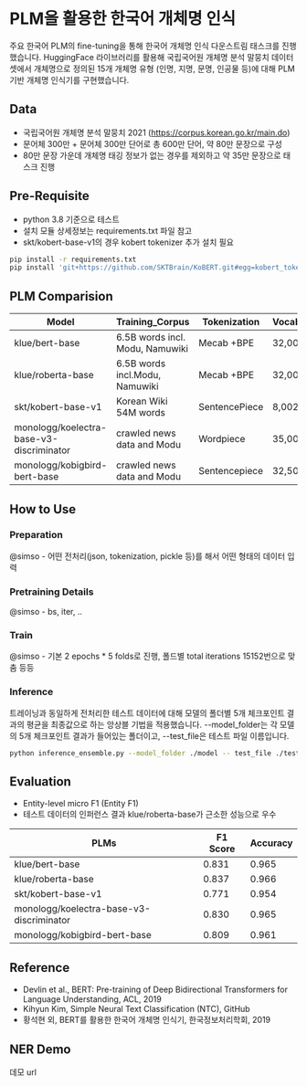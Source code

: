 # PLM을 활용한 한국어 개체명 인식
주요 한국어 PLM의 fine-tuning을 통해 한국어 개체명 인식 다운스트림 태스크를 진행했습니다. HuggingFace 라이브러리를 활용해 국립국어원 개체명 분석 말뭉치 데이터셋에서 개체명으로 정의된 15개 개체명 유형 (인명, 지명, 문명, 인공물 등)에 대해 PLM 기반 개체명 인식기를 구현했습니다. 

## Data
- 국립국어원  개체명  분석  말뭉치 2021 (https://corpus.korean.go.kr/main.do)
- 문어체 300만 + 문어체 300만 단어로 총 600만 단어, 약 80만 문장으로 구성
- 80만 문장 가운데 개체명 태깅 정보가 없는 경우를 제외하고 약 35만 문장으로 태스크 진행

## Pre-Requisite
- python 3.8 기준으로 테스트
- 설치 모듈 상세정보는 requirements.txt 파일 참고 
- skt/kobert-base-v1의 경우 kobert tokenizer 추가 설치 필요 

```bash
pip install -r requirements.txt
pip install 'git+https://github.com/SKTBrain/KoBERT.git#egg=kobert_tokenizer&subdirectory=kobert_hf' 
```

## PLM Comparision
|Model|Training_Corpus|Tokenization|Vocabulary|Hidden|Layers|Heads|Batch|
|-|-|-|-|-|-|-|-|
|klue/bert-base|6.5B words incl. Modu, Namuwiki|Mecab +BPE|32,000|768|12|12|256|
|klue/roberta-base|6.5B words incl.Modu, Namuwiki  |Mecab +BPE|32,000|768|12|12|2048|
|skt/kobert-base-v1|Korean Wiki 54M words  |SentencePiece|8,002|3072|12|12|-|
|monologg/koelectra-base-v3-discriminator|crawled news data and Modu  |Wordpiece|35,000|768|12|12|256|
|monologg/kobigbird-bert-base|crawled news data and Modu  |Sentencepiece|32,500|768|12|12|32|

## How to Use

### Preparation
@simso - 어떤 전처리(json, tokenization, pickle 등)를 해서 어떤 형태의 데이터 입력

### Pretraining Details
@simso - bs, iter, ..

### Train
@simso - 기본 2 epochs * 5 folds로 진행, 폴드별 total iterations 15152번으로 맞춤 등등

### Inference
트레이닝과 동일하게 전처리한 테스트 데이터에 대해 모델의 폴더별 5개 체크포인트 결과의 평균을 최종값으로 하는 앙상블 기법을 적용했습니다. --model_folder는 각 모델의 5개 체크포인트 결과가 들어있는 폴더이고, --test_file은 테스트 파일 이름입니다. 

```bash
python inference_ensemble.py --model_folder ./model -- test_file ./test_klue_roberta-base.encoded.pickle
```

## Evaluation
- Entity-level micro F1 (Entity F1) 
- 테스트 데이터의 인퍼런스 결과 klue/roberta-base가 근소한 성능으로 우수

|PLMs|F1 Score|Accuracy|
|-|-|-|
|klue/bert-base|0.831|0.965|
|klue/roberta-base|0.837|0.966|
|skt/kobert-base-v1|0.771|0.954|
|monologg/koelectra-base-v3-discriminator|0.830|0.965|
|monologg/kobigbird-bert-base|0.809|0.961|

## Reference
- Devlin et al., BERT: Pre-training of Deep Bidirectional Transformers for Language Understanding, ACL, 2019
- Kihyun Kim, Simple Neural Text Classification (NTC), GitHub
- 황석현 외, BERT를 활용한 한국어 개체명 인식기, 한국정보처리학회, 2019

## NER Demo
데모 url
